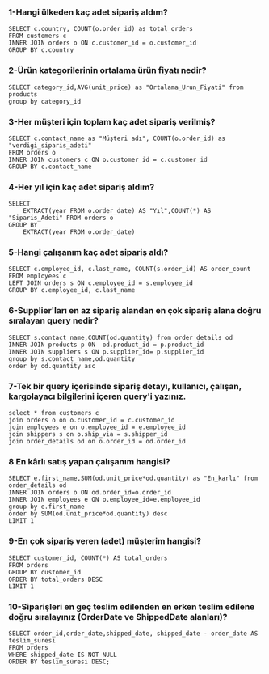 ### 1-Hangi ülkeden kaç adet sipariş aldım?

```
SELECT c.country, COUNT(o.order_id) as total_orders 
FROM customers c
INNER JOIN orders o ON c.customer_id = o.customer_id
GROUP BY c.country
```

### 2-Ürün kategorilerinin ortalama ürün fiyatı nedir? 
```
SELECT category_id,AVG(unit_price) as "Ortalama_Urun_Fiyati" from products
group by category_id
```
### 3-Her müşteri için toplam kaç adet sipariş verilmiş?
```
SELECT c.contact_name as "Müşteri adı", COUNT(o.order_id) as "verdigi_siparis_adeti" 
FROM orders o
INNER JOIN customers c ON o.customer_id = c.customer_id
GROUP BY c.contact_name
```
### 4-Her yıl için kaç adet sipariş aldım? 
```
SELECT
    EXTRACT(year FROM o.order_date) AS "Yıl",COUNT(*) AS "Siparis_Adeti" FROM orders o  
GROUP BY
    EXTRACT(year FROM o.order_date)
```
### 5-Hangi çalışanım kaç adet sipariş aldı?
```
SELECT c.employee_id, c.last_name, COUNT(s.order_id) AS order_count
FROM employees c
LEFT JOIN orders s ON c.employee_id = s.employee_id
GROUP BY c.employee_id, c.last_name
```
### 6-Supplier'ları en az sipariş alandan en çok sipariş alana doğru sıralayan query nedir?
```
SELECT s.contact_name,COUNT(od.quantity) from order_details od
INNER JOIN products p ON  od.product_id = p.product_id
INNER JOIN suppliers s ON p.supplier_id= p.supplier_id 
group by s.contact_name,od.quantity
order by od.quantity asc
```
### 7-Tek bir query içerisinde  sipariş detayı, kullanıcı, çalışan, kargolayacı bilgilerini içeren query'i yazınız.
```	
select * from customers c
join orders o on o.customer_id = c.customer_id
join employees e on o.employee_id = e.employee_id
join shippers s on o.ship_via = s.shipper_id
join order_details od on o.order_id = od.order_id
```

### 8 En kârlı satış yapan çalışanım hangisi?
```
SELECT e.first_name,SUM(od.unit_price*od.quantity) as "En_karlı" from order_details od
INNER JOIN orders o ON od.order_id=o.order_id
INNER JOIN employees e ON o.employee_id=e.employee_id
group by e.first_name
order by SUM(od.unit_price*od.quantity) desc
LIMIT 1
```
### 9-En çok sipariş veren (adet) müşterim hangisi?
```
SELECT customer_id, COUNT(*) AS total_orders
FROM orders
GROUP BY customer_id
ORDER BY total_orders DESC
LIMIT 1
```
### 10-Siparişleri en geç teslim edilenden en erken teslim edilene doğru sıralayınız (OrderDate ve ShippedDate alanları)?
```
SELECT order_id,order_date,shipped_date, shipped_date - order_date AS teslim_süresi 
FROM orders
WHERE shipped_date IS NOT NULL
ORDER BY teslim_süresi DESC;
```


